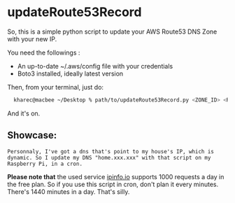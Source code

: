 # updateRoute53Record

So, this is a simple python script to update your AWS Route53 DNS Zone with your new IP.

You need the followings :

* An up-to-date ~/.aws/config file with your credentials
* Boto3 installed, ideally latest version

Then, from your terminal, just do:

```bash
  kharec@macbee ~/Desktop % path/to/updateRoute53Record.py <ZONE_ID> <RECORD.DOMAIN.FR>
```

And it's on.

Showcase:
---------
    
    Personnaly, I've got a dns that's point to my house's IP, which is dynamic. So I update my DNS "home.xxx.xxx" with that script on my Raspberry Pi, in a cron. 

**Please note that** the used service [ipinfo.io](https://ipinfo.io) supports 1000 requests a day in the free plan. So if you use this script in cron, don't plan it every minutes. There's 1440 minutes in a day. That's silly.
